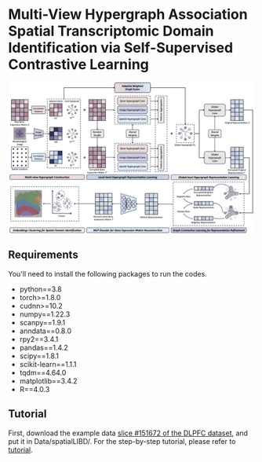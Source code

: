 # Multi-View Hypergraph Association Spatial Transcriptomic Domain Identification via Self-Supervised Contrastive Learning

![](https://github.com/ChyaZhang/HAST/blob/main/HAST.png)

## Requirements
You'll need to install the following packages to run the codes.
* python==3.8
* torch>=1.8.0
* cudnn>=10.2
* numpy==1.22.3
* scanpy==1.9.1
* anndata==0.8.0
* rpy2==3.4.1
* pandas==1.4.2
* scipy==1.8.1
* scikit-learn==1.1.1
* tqdm==4.64.0
* matplotlib==3.4.2
* R==4.0.3

## Tutorial
First, download the example data [slice #151672 of the DLPFC dataset](https://drive.google.com/drive/folders/1K2SW7vnc2ybUeVSbvqm4JGnkWo2wfFxM?usp=drive_link), and put it in Data/spatialLIBD/.
For the step-by-step tutorial, please refer to 
[tutorial](https://github.com/ChyaZhang/HAST/blob/main/tutorial.ipynb).
